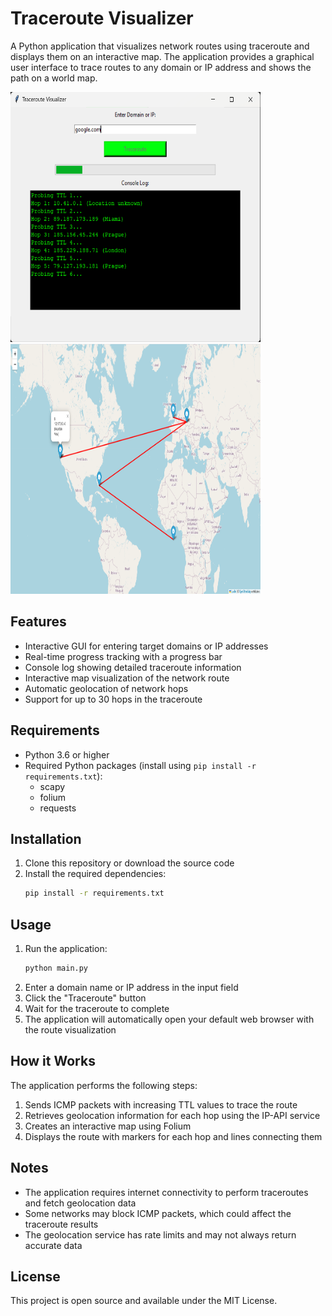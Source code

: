# Traceroute Visualizer

A Python application that visualizes network routes using traceroute and displays them on an interactive map. The application provides a graphical user interface to trace routes to any domain or IP address and shows the path on a world map.

<img src="/screenshots/screenshot-1.png" width="400" height="400">
<img src="/screenshots/screenshot-2.png" width="400" height="400">

## Features

- Interactive GUI for entering target domains or IP addresses
- Real-time progress tracking with a progress bar
- Console log showing detailed traceroute information
- Interactive map visualization of the network route
- Automatic geolocation of network hops
- Support for up to 30 hops in the traceroute

## Requirements

- Python 3.6 or higher
- Required Python packages (install using `pip install -r requirements.txt`):
  - scapy
  - folium
  - requests

## Installation

1. Clone this repository or download the source code
2. Install the required dependencies:
   ```bash
   pip install -r requirements.txt
   ```

## Usage

1. Run the application:
   ```bash
   python main.py
   ```
2. Enter a domain name or IP address in the input field
3. Click the "Traceroute" button
4. Wait for the traceroute to complete
5. The application will automatically open your default web browser with the route visualization

## How it Works

The application performs the following steps:
1. Sends ICMP packets with increasing TTL values to trace the route
2. Retrieves geolocation information for each hop using the IP-API service
3. Creates an interactive map using Folium
4. Displays the route with markers for each hop and lines connecting them

## Notes

- The application requires internet connectivity to perform traceroutes and fetch geolocation data
- Some networks may block ICMP packets, which could affect the traceroute results
- The geolocation service has rate limits and may not always return accurate data

## License

This project is open source and available under the MIT License. 
